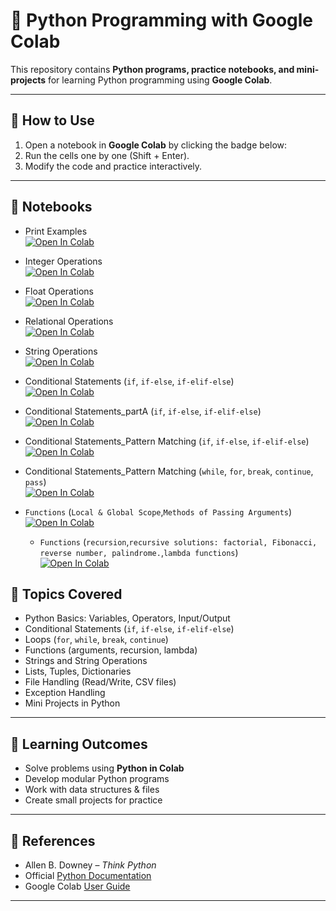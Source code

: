 # 🐍 Python Programming with Google Colab

This repository contains **Python programs, practice notebooks, and mini-projects** for learning Python programming using **Google Colab**.

---
## 🚀 How to Use

1. Open a notebook in **Google Colab** by clicking the badge below:
2. Run the cells one by one (Shift + Enter).  
3. Modify the code and practice interactively.  

---
## 📒 Notebooks

- Print Examples  
  [![Open In Colab](https://colab.research.google.com/assets/colab-badge.svg)](
  https://colab.research.google.com/github/anupkunduabc/PROBLEM-SOLVING-AND-PYTHON-PROGRAMMING/blob/main/Print_Examples.ipynb)

- Integer Operations  
  [![Open In Colab](https://colab.research.google.com/assets/colab-badge.svg)](
  https://colab.research.google.com/github/anupkunduabc/PROBLEM-SOLVING-AND-PYTHON-PROGRAMMING/blob/main/integer_operations.ipynb)

- Float Operations  
  [![Open In Colab](https://colab.research.google.com/assets/colab-badge.svg)](
  https://colab.research.google.com/github/anupkunduabc/PROBLEM-SOLVING-AND-PYTHON-PROGRAMMING/blob/main/float_operations.ipynb)

- Relational Operations  
  [![Open In Colab](https://colab.research.google.com/assets/colab-badge.svg)](
  https://colab.research.google.com/github/anupkunduabc/PROBLEM-SOLVING-AND-PYTHON-PROGRAMMING/blob/main/relational_operations.ipynb)

- String Operations  
  [![Open In Colab](https://colab.research.google.com/assets/colab-badge.svg)](
  https://colab.research.google.com/github/anupkunduabc/PROBLEM-SOLVING-AND-PYTHON-PROGRAMMING/blob/main/string_operations.ipynb)

- Conditional Statements (`if`, `if-else`, `if-elif-else`)  
 [![Open In Colab](https://colab.research.google.com/assets/colab-badge.svg)](
  https://colab.research.google.com/github/anupkunduabc/PROBLEM-SOLVING-AND-PYTHON-PROGRAMMING/blob/main/CONDITIONAL.ipynb)

- Conditional Statements_partA (`if`, `if-else`, `if-elif-else`)  
 [![Open In Colab](https://colab.research.google.com/assets/colab-badge.svg)](
  https://colab.research.google.com/github/anupkunduabc/PROBLEM-SOLVING-AND-PYTHON-PROGRAMMING/blob/main/Conditional_partb.ipynb)

- Conditional Statements_Pattern Matching (`if`, `if-else`, `if-elif-else`)  
 [![Open In Colab](https://colab.research.google.com/assets/colab-badge.svg)](
  https://colab.research.google.com/github/anupkunduabc/PROBLEM-SOLVING-AND-PYTHON-PROGRAMMING/blob/main/Pattern_Matching.ipynb)

- Conditional Statements_Pattern Matching (`while`, `for`, `break`, `continue`,` pass`)  
 [![Open In Colab](https://colab.research.google.com/assets/colab-badge.svg)](
  https://colab.research.google.com/github/anupkunduabc/PROBLEM-SOLVING-AND-PYTHON-PROGRAMMING/blob/main/ITERATION_STATEMENTS.ipynb)

- `Functions` (`Local & Global Scope`,`Methods of Passing Arguments`)  
 [![Open In Colab](https://colab.research.google.com/assets/colab-badge.svg)](
  https://colab.research.google.com/github/anupkunduabc/PROBLEM-SOLVING-AND-PYTHON-PROGRAMMING/blob/main/Functions_in_Python.ipynb)

  - `Functions` (`recursion`,`recursive solutions: factorial, Fibonacci, reverse number, palindrome.`,`lambda functions`)  
 [![Open In Colab](https://colab.research.google.com/assets/colab-badge.svg)](
  https://colab.research.google.com/github/anupkunduabc/PROBLEM-SOLVING-AND-PYTHON-PROGRAMMING/blob/main/Recursion_Lambda_Class11.ipynb)

## 📌 Topics Covered
- Python Basics: Variables, Operators, Input/Output  
- Conditional Statements (`if`, `if-else`, `if-elif-else`)  
- Loops (`for`, `while`, `break`, `continue`)  
- Functions (arguments, recursion, lambda)  
- Strings and String Operations  
- Lists, Tuples, Dictionaries  
- File Handling (Read/Write, CSV files)  
- Exception Handling  
- Mini Projects in Python  

---

## 🎯 Learning Outcomes
- Solve problems using **Python in Colab**  
- Develop modular Python programs  
- Work with data structures & files  
- Create small projects for practice  

---

## 📖 References
- Allen B. Downey – *Think Python*  
- Official [Python Documentation](https://docs.python.org/3/)  
- Google Colab [User Guide](https://research.google.com/colaboratory/faq.html)  

---
